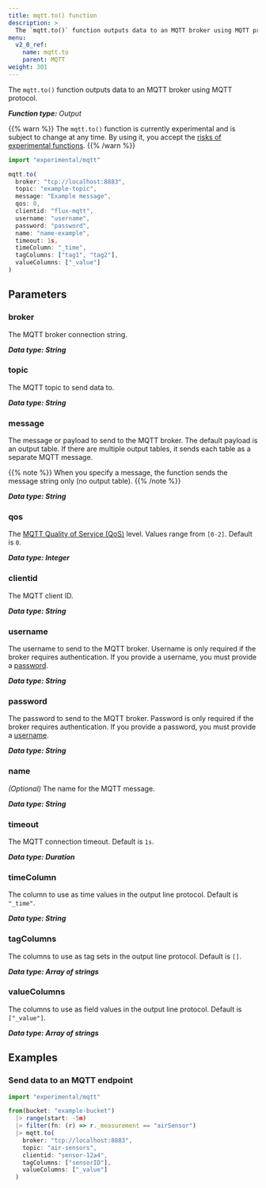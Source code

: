 ```yaml
---
title: mqtt.to() function
description: >
  The `mqtt.to()` function outputs data to an MQTT broker using MQTT protocol.
menu:
  v2_0_ref:
    name: mqtt.to
    parent: MQTT
weight: 301
---
```


The `mqtt.to()` function outputs data to an MQTT broker using MQTT protocol.

_**Function type:** Output_

{{% warn %}}
The `mqtt.to()` function is currently experimental and is subject to change at any time.
By using it, you accept the [risks of experimental functions](/v2.0/reference/flux/stdlib/experimental/#use-experimental-functions-at-your-own-risk).
{{% /warn %}}

```js
import "experimental/mqtt"

mqtt.to(
  broker: "tcp://localhost:8883",
  topic: "example-topic",
  message: "Example message",
  qos: 0,
  clientid: "flux-mqtt",
  username: "username",
  password: "password",
  name: "name-example",
  timeout: 1s,
  timeColumn: "_time",
  tagColumns: ["tag1", "tag2"],
  valueColumns: ["_value"]
)
```

## Parameters

### broker
The MQTT broker connection string.

_**Data type: String**_

### topic
The MQTT topic to send data to.

_**Data type: String**_

### message
The message or payload to send to the MQTT broker.
The default payload is an output table.
If there are multiple output tables, it sends each table as a separate MQTT message.

{{% note %}}
When you specify a message, the function sends the message string only (no output table).
{{% /note %}}

_**Data type: String**_

### qos
The [MQTT Quality of Service (QoS)](https://docs.oasis-open.org/mqtt/mqtt/v5.0/os/mqtt-v5.0-os.html#_Toc3901103) level.
Values range from `[0-2]`.
Default is `0`.

_**Data type: Integer**_

### clientid
The MQTT client ID.

_**Data type: String**_

### username
The username to send to the MQTT broker.
Username is only required if the broker requires authentication.
If you provide a username, you must provide a [password](#password).

_**Data type: String**_

### password
The password to send to the MQTT broker.
Password is only required if the broker requires authentication.
If you provide a password, you must provide a [username](#username).

_**Data type: String**_

### name
_(Optional)_ The name for the MQTT message.

_**Data type: String**_

### timeout
The MQTT connection timeout.
Default is `1s`.

_**Data type: Duration**_

### timeColumn
The column to use as time values in the output line protocol.
Default is `"_time"`.  

_**Data type: String**_

### tagColumns
The columns to use as tag sets in the output line protocol.
Default is `[]`.  

_**Data type: Array of strings**_

### valueColumns
The columns to use as field values in the output line protocol.
Default is `["_value"]`.

_**Data type: Array of strings**_

## Examples

### Send data to an MQTT endpoint
```js
import "experimental/mqtt"

from(bucket: "example-bucket")
  |> range(start: -5m)
  |> filter(fn: (r) => r._measurement == "airSensor")
  |> mqtt.to(
    broker: "tcp://localhost:8883",
    topic: "air-sensors",
    clientid: "sensor-12a4",
    tagColumns: ["sensorID"],
    valueColumns: ["_value"]
  )
```
